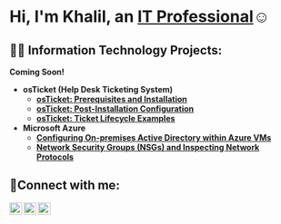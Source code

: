 <h1>Hi, I'm Khalil, an <a href="https://www.linkedin.com/in/khalil-poole/">IT Professional</a>☺</h1>

<h2>👨‍💻 Information Technology Projects:</h2>

<b>Coming Soon!

- <b>osTicket (Help Desk Ticketing System)</b>
  - [osTicket: Prerequisites and Installation](https://github.com/khalil-poole/osticket-prereqs)
  - [osTicket: Post-Installation Configuration](https://github.com/khalil-poole/post-install-config)
  - [osTicket: Ticket Lifecycle Examples](https://github.com/khalil-poole/ticket-lifecycle)
- <b>Microsoft Azure</b>
  - [Configuring On-premises Active Directory within Azure VMs](https://github.com/khalil-poole/configure-ad)
  - [Network Security Groups (NSGs) and Inspecting Network Protocols](https://github.com/khalil-poole/azure-network-protocols)


<h2>🤳Connect with me:</h2>


[<img align="left" alt="Khalil | Twitter" width="22px" src="https://cdn.jsdelivr.net/npm/simple-icons@v3/icons/twitter.svg" />][twitter]
[<img align="left" alt="Khalil | LinkedIn" width="22px" src="https://cdn.jsdelivr.net/npm/simple-icons@v3/icons/linkedin.svg" />][linkedin]
[<img align="left" alt="Khalil | Instagram" width="22px" src="https://cdn.jsdelivr.net/npm/simple-icons@v3/icons/instagram.svg" />][instagram]



[twitter]: https://x.com/KP_Develops
[instagram]: https://www.instagram.com/kp_dfw/
[linkedin]: https://www.linkedin.com/in/khalil-poole/

